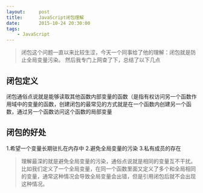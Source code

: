 ```yaml
---
layout:     post
title:      JavaScript闭包理解
date:       2015-10-24 20:30:00
tags:
    - JavaScript
---
```

> 闭包这个问题一直以来比较生涩，今天一个同事给了他的理解：闭包就是防止全局变量污染。
  然后我专门上网查了下，总结了以下几点
  
## 闭包定义
  闭包通俗点说就是能够读取其他函数内部变量的函数（是指有权访问另一个函数作用域中的变量的函数，创建闭包的最常见的方式就是在一个函数内创建另一个函数，通过另一个函数访问这个函数的局部变量

## 闭包的好处
  1.希望一个变量长期驻扎在内存中
  2.避免全局变量的污染
  3.私有成员的存在
  
> 理解最深的就是避免全局变量的污染，通俗点说就是相同的变量互不干扰。比如我们定义了一个全局变量，在同一个函数里面又定义了多个和全局相同的变量，通常这种情况会导致全局变量会出错，但是引用闭包后就不会出现这种情况。
  
  